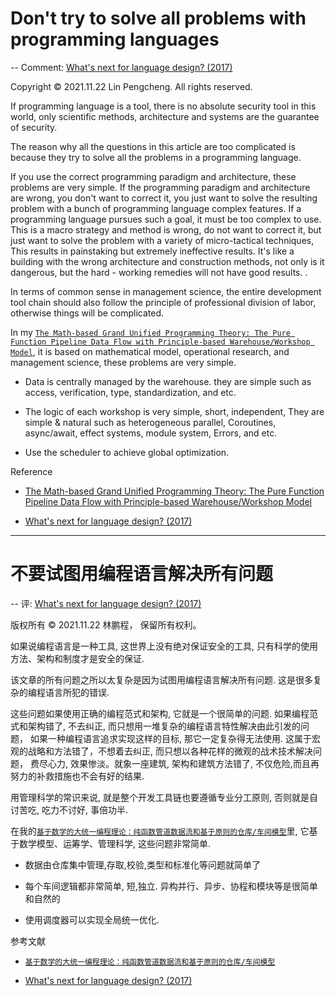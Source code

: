 
# Don't try to solve all problems with programming languages

-- Comment: [What's next for language design? (2017)](https://graydon2.dreamwidth.org/253769.html#cutid1)

Copyright © 2021.11.22 Lin Pengcheng. All rights reserved.

If programming language is a tool, there is no absolute security tool in this world, 
only scientific methods, architecture and systems are the guarantee of security.

The reason why all the questions in this article are too complicated 
is because they try to solve all the problems in a programming language.

If you use the correct programming paradigm and architecture, these problems are very simple. 
If the programming paradigm and architecture are wrong, you don't want to correct it, 
you just want to solve the resulting problem with a bunch of programming language complex features.
If a programming language pursues such a goal, it must be too complex to use.
This is a macro strategy and method is wrong, do not want to correct it,
but just want to solve the problem with a variety of micro-tactical techniques,
This results in painstaking but extremely ineffective results.
It's like a building with the wrong architecture and construction methods, 
not only is it dangerous, but the hard - working remedies will not have good results. .

In terms of common sense in management science, the entire development tool chain 
should also follow the principle of professional division of labor, otherwise things will be complicated.

In my [`The Math-based Grand Unified Programming Theory: The Pure Function Pipeline Data Flow with Principle-based Warehouse/Workshop Model`](https://github.com/linpengcheng/PurefunctionPipelineDataflow), 
it is based on mathematical model, operational research, and management science, 
these problems are very simple.

- Data is centrally managed by the warehouse. they are simple such as access, verification, type, standardization, and etc.

- The logic of each workshop is very simple, short, independent, 
  They are simple & natural such as heterogeneous parallel, Coroutines, async/await, effect systems, module system, Errors, and etc.

- Use the scheduler to achieve global optimization.

Reference

- [The Math-based Grand Unified Programming Theory: The Pure Function Pipeline Data Flow with Principle-based Warehouse/Workshop Model](https://github.com/linpengcheng/PurefunctionPipelineDataflow)

- [What's next for language design? (2017)](https://graydon2.dreamwidth.org/253769.html#cutid1)

----

# 不要试图用编程语言解决所有问题

-- 评: [What's next for language design? (2017)](https://graydon2.dreamwidth.org/253769.html#cutid1)

版权所有 © 2021.11.22 林鹏程， 保留所有权利。

如果说编程语言是一种工具, 这世界上没有绝对保证安全的工具, 
只有科学的使用方法、架构和制度才是安全的保证.

该文章的所有问题之所以太复杂是因为试图用编程语言解决所有问题.
这是很多复杂的编程语言所犯的错误.

这些问题如果使用正确的编程范式和架构, 它就是一个很简单的问题. 
如果编程范式和架构错了, 不去纠正, 而只想用一堆复杂的编程语言特性解决由此引发的问题，
如果一种编程语言追求实现这样的目标, 那它一定复杂得无法使用.
这属于宏观的战略和方法错了，不想着去纠正, 而只想以各种花样的微观的战术技术解决问题，
费尽心力, 效果惨淡。就象一座建筑, 架构和建筑方法错了, 不仅危险,而且再努力的补救措施也不会有好的结果. 

用管理科学的常识来说, 就是整个开发工具链也要遵循专业分工原则, 否则就是自讨苦吃, 吃力不讨好, 事倍功半.

在我的[`基于数学的大统一编程理论：纯函数管道数据流和基于原则的仓库/车间模型`](https://github.com/linpengcheng/PurefunctionPipelineDataflow)里, 
它基于数学模型、运筹学、管理科学, 这些问题非常简单.

- 数据由仓库集中管理,存取,校验,类型和标准化等问题就简单了

- 每个车间逻辑都非常简单, 短,独立. 异构并行、异步、协程和模块等是很简单和自然的

- 使用调度器可以实现全局统一优化.

参考文献

- [`基于数学的大统一编程理论：纯函数管道数据流和基于原则的仓库/车间模型`](https://github.com/linpengcheng/PurefunctionPipelineDataflow)

- [What's next for language design? (2017)](https://graydon2.dreamwidth.org/253769.html#cutid1)

